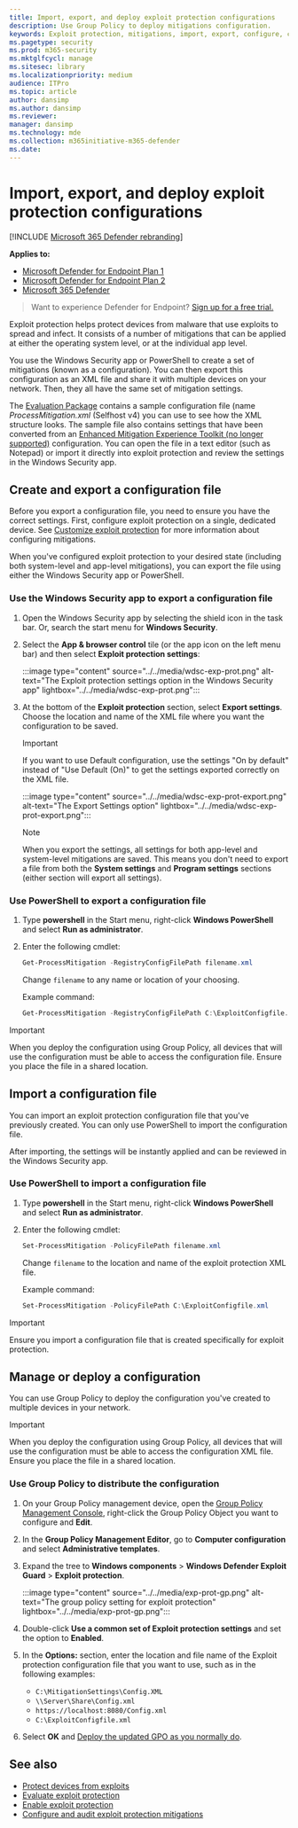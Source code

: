 ```yaml
---
title: Import, export, and deploy exploit protection configurations
description: Use Group Policy to deploy mitigations configuration.
keywords: Exploit protection, mitigations, import, export, configure, convert, conversion, deploy, install
ms.pagetype: security
ms.prod: m365-security
ms.mktglfcycl: manage
ms.sitesec: library
ms.localizationpriority: medium
audience: ITPro
ms.topic: article
author: dansimp
ms.author: dansimp
ms.reviewer: 
manager: dansimp
ms.technology: mde
ms.collection: m365initiative-m365-defender
ms.date:
---
```


# Import, export, and deploy exploit protection configurations

[!INCLUDE [Microsoft 365 Defender rebranding](../../includes/microsoft-defender.md)]


**Applies to:**
- [Microsoft Defender for Endpoint Plan 1](https://go.microsoft.com/fwlink/p/?linkid=2154037)
- [Microsoft Defender for Endpoint Plan 2](https://go.microsoft.com/fwlink/p/?linkid=2154037)
- [Microsoft 365 Defender](https://go.microsoft.com/fwlink/?linkid=2118804)

> Want to experience Defender for Endpoint? [Sign up for a free trial.](https://signup.microsoft.com/create-account/signup?products=7f379fee-c4f9-4278-b0a1-e4c8c2fcdf7e&ru=https://aka.ms/MDEp2OpenTrial?ocid=docs-wdatp-exposedapis-abovefoldlink)

Exploit protection helps protect devices from malware that use exploits to spread and infect. It consists of a number of mitigations that can be applied at either the operating system level, or at the individual app level.

You use the Windows Security app or PowerShell to create a set of mitigations (known as a configuration). You can then export this configuration as an XML file and share it with multiple devices on your network. Then, they all have the same set of mitigation settings.

The [Evaluation Package](https://demo.wd.microsoft.com/Page/EP) contains a sample configuration file (name *ProcessMitigation.xml* (Selfhost v4) you can use to see how the XML structure looks. The sample file also contains settings that have been converted from an [Enhanced Mitigation Experience Toolkit (no longer supported)](https://support.microsoft.com/help/2458544/the-enhanced-mitigation-experience-toolkit) configuration. You can open the file in a text editor (such as Notepad) or import it directly into exploit protection and review the settings in the Windows Security app.

## Create and export a configuration file

Before you export a configuration file, you need to ensure you have the correct settings. First, configure exploit protection on a single, dedicated device. See [Customize exploit protection](customize-exploit-protection.md) for more information about configuring mitigations.

When you've configured exploit protection to your desired state (including both system-level and app-level mitigations), you can export the file using either the Windows Security app or PowerShell.

### Use the Windows Security app to export a configuration file

1. Open the Windows Security app by selecting the shield icon in the task bar. Or, search the start menu for **Windows Security**.

2. Select the **App & browser control** tile (or the app icon on the left menu bar) and then select **Exploit protection settings**:

   :::image type="content" source="../../media/wdsc-exp-prot.png" alt-text="The Exploit protection settings option in the Windows Security app" lightbox="../../media/wdsc-exp-prot.png":::

3. At the bottom of the **Exploit protection** section, select **Export settings**. Choose the location and name of the XML file where you want the configuration to be saved.

    > [!IMPORTANT]
    > If you want to use Default configuration, use the settings "On by default" instead of "Use Default (On)" to get the settings exported correctly on the XML file.

      :::image type="content" source="../../media/wdsc-exp-prot-export.png" alt-text="The Export Settings option" lightbox="../../media/wdsc-exp-prot-export.png":::

    > [!NOTE]
    > When you export the settings, all settings for both app-level and system-level mitigations are saved. This means you don't need to export a file from both the **System settings** and **Program settings** sections (either section will export all settings).

### Use PowerShell to export a configuration file

1. Type **powershell** in the Start menu, right-click **Windows PowerShell** and select **Run as administrator**.
2. Enter the following cmdlet:

    ```PowerShell
    Get-ProcessMitigation -RegistryConfigFilePath filename.xml
    ```

    Change `filename` to any name or location of your choosing.

    Example command:

    ```powershell
    Get-ProcessMitigation -RegistryConfigFilePath C:\ExploitConfigfile.xml
    ```

> [!IMPORTANT]
> When you deploy the configuration using Group Policy, all devices that will use the configuration must be able to access the configuration file. Ensure you place the file in a shared location.

## Import a configuration file

You can import an exploit protection configuration file that you've previously created. You can only use PowerShell to import the configuration file.

After importing, the settings will be instantly applied and can be reviewed in the Windows Security app.

### Use PowerShell to import a configuration file

1. Type **powershell** in the Start menu, right-click **Windows PowerShell** and select **Run as administrator**.
2. Enter the following cmdlet:

    ```PowerShell
    Set-ProcessMitigation -PolicyFilePath filename.xml
    ```

    Change `filename` to the location and name of the exploit protection XML file.

    Example command:

    ```powershell
    Set-ProcessMitigation -PolicyFilePath C:\ExploitConfigfile.xml
    ```

> [!IMPORTANT]
> Ensure you import a configuration file that is created specifically for exploit protection.

## Manage or deploy a configuration

You can use Group Policy to deploy the configuration you've created to multiple devices in your network.

> [!IMPORTANT]
> When you deploy the configuration using Group Policy, all devices that will use the configuration must be able to access the configuration XML file. Ensure you place the file in a shared location.

### Use Group Policy to distribute the configuration

1. On your Group Policy management device, open the [Group Policy Management Console](/previous-versions/windows/desktop/gpmc/group-policy-management-console-portal), right-click the Group Policy Object you want to configure and **Edit**.

2. In the **Group Policy Management Editor**, go to **Computer configuration** and select **Administrative templates**.

3. Expand the tree to **Windows components** \> **Windows Defender Exploit Guard** \> **Exploit protection**.

    :::image type="content" source="../../media/exp-prot-gp.png" alt-text="The group policy setting for exploit protection" lightbox="../../media/exp-prot-gp.png":::

4. Double-click **Use a common set of Exploit protection settings** and set the option to **Enabled**.

5. In the **Options:** section, enter the location and file name of the Exploit protection configuration file that you want to use, such as in the following examples:

    - `C:\MitigationSettings\Config.XML`
    - `\\Server\Share\Config.xml`
    - `https://localhost:8080/Config.xml`
    - `C:\ExploitConfigfile.xml`

6. Select **OK** and [Deploy the updated GPO as you normally do](/windows/win32/srvnodes/group-policy).

## See also

- [Protect devices from exploits](exploit-protection.md)
- [Evaluate exploit protection](evaluate-exploit-protection.md)
- [Enable exploit protection](enable-exploit-protection.md)
- [Configure and audit exploit protection mitigations](customize-exploit-protection.md)
